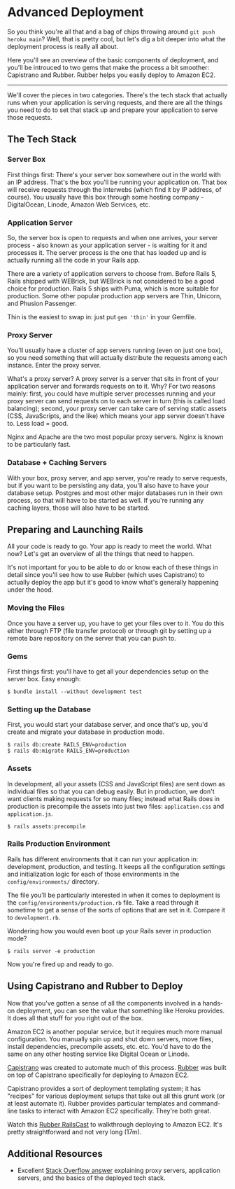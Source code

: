 # Advanced Deployment

So you think you're all that and a bag of chips throwing around
`git push heroku main`? Well, that is pretty cool, but let's
dig a bit deeper into what the deployment process is really all
about.

Here you'll see an overview of the basic components of deployment,
and you'll be introuced to two gems that make the process a bit
smoother: Capistrano and Rubber. Rubber helps you easily deploy to
Amazon EC2.

---

We'll cover the pieces in two categories. There's the tech stack that
actually runs when your application is serving requests, and there are
all the things you need to do to set that stack up and prepare your
application to serve those requests.

## The Tech Stack

### Server Box

First things first: There's your server box somewhere out in the world
with an IP address. That's the box you'll be running your application
on. That box will receive requests through the interwebs (which find it
by IP address, of course). You usually have this box through some hosting
company - DigitalOcean, Linode, Amazon Web Services, etc.

### Application Server

So, the server box is open to requests and when one arrives, your server
process - also known as your application server - is waiting for it and
processes it. The server process is the one that has loaded up and is
actually running all the code in your Rails app.

There are a variety of application servers to choose from. Before Rails 5, Rails shipped
with WEBrick, but WEBrick is not considered to be a good choice for
production. Rails 5 ships with Puma, which is more suitable for production. Some other popular production app servers are Thin, Unicorn, and Phusion Passenger.

Thin is the easiest to swap in: just put `gem 'thin'` in your Gemfile.

### Proxy Server

You'll usually have a cluster of app servers running (even on just one
box), so you need something that will actually distribute the requests
among each instance. Enter the proxy server.

What's a proxy server? A proxy server is a server that sits in front of
your application server and forwards requests on to it. Why? For two
reasons mainly: first, you could have multiple server processes running
and your proxy server can send requests on to each server in turn (this
is called load balancing); second, your proxy server can take care of
serving static assets (CSS, JavaScripts, and the like) which means your
app server doesn't have to. Less load = good.

Nginx and Apache are the two most popular proxy servers. Nginx is known
to be particularly fast.

### Database + Caching Servers

With your box, proxy server, and app server, you're ready to serve
requests, but if you want to be persisting any data, you'll also have to
have your database setup. Postgres and most other major databases run in
their own process, so that will have to be started as well. If you're
running any caching layers, those will also have to be started.

## Preparing and Launching Rails

All your code is ready to go. Your app is ready to meet the world. What
now? Let's get an overview of all the things that need to happen.

It's not important for you to be able to do or know each of these things
in detail since you'll see how to use Rubber (which uses Capistrano) to
actually deploy the app but it's good to know what's generally happening
under the hood.

### Moving the Files

Once you have a server up, you have to get your files over to it. You do
this either through FTP (file transfer protocol) or through git by
setting up a remote bare repository on the server that you can push to.

### Gems

First things first: you'll have to get all your dependencies setup on
the server box. Easy enough:

```
$ bundle install --without development test
```

### Setting up the Database

First, you would start your database server, and once that's up, you'd
create and migrate your database in production mode.

```
$ rails db:create RAILS_ENV=production
$ rails db:migrate RAILS_ENV=production
```

### Assets

In development, all your assets (CSS and JavaScript files) are sent down
as individual files so that you can debug easily. But in production, we
don't want clients making requests for so many files; instead what Rails
does in production is precompile the assets into just two files:
`application.css` and `application.js`.

```
$ rails assets:precompile
```

### Rails Production Environment

Rails has different environments that it can run your application in:
development, production, and testing. It keeps all the configuration
settings and initialization logic for each of those environments in the
`config/environments/` directory.

The file you'll be particularly interested in when it comes to
deployment is the `config/environments/production.rb` file. Take a read
through it sometime to get a sense of the sorts of options that are set
in it. Compare it to `development.rb`.

Wondering how you would even boot up your Rails sever in production
mode?

```
$ rails server -e production
```

Now you're fired up and ready to go.


## Using Capistrano and Rubber to Deploy

Now that you've gotten a sense of all the components involved in a
hands-on deployment, you can see the value that something like Heroku
provides. It does all that stuff for you right out of the box.

Amazon EC2 is another popular service, but it requires much more manual
configuration. You manually spin up and shut down servers, move files,
install dependencies, precompile assets, etc. etc. You'd have to do the
same on any other hosting service like Digital Ocean or Linode.

[Capistrano][capistrano] was created to automate much of this process.
[Rubber][rubber] was built on top of Capistrano specifically for
deploying to Amazon EC2.

Capistrano provides a sort of deployment templating system; it has
"recipes" for various deployment setups that take out all this grunt
work (or at least automate it). Rubber provides particular templates and
command-line tasks to interact with Amazon EC2 specifically. They're
both great.

Watch this [Rubber RailsCast][railscast-deploy] to walkthrough deploying
to Amazon EC2. It's pretty straightforward and not very long (17m).

[capistrano]: https://github.com/capistrano/capistrano
[rubber]: https://github.com/rubber/rubber
[railscast-deploy]: http://railscasts.com/episodes/347-rubber-and-amazon-ec2

## Additional Resources

* Excellent [Stack Overflow answer][so-deployment] explaining proxy
  servers, application servers, and the basics of the deployed tech
  stack.

[so-deployment]: http://stackoverflow.com/questions/4113299/ruby-on-rails-server-options
